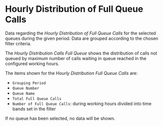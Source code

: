 # Hourly Distribution of Full Queue Calls

Data regarding the *Hourly Distribution of Full Queue Calls* for 
the selected queues during the given period.
Data are grouped according to the chosen filter criteria.

The *Hourly Distribution Calls Full Queue* shows the distribution 
of calls not queued by maximum number of calls waiting in queue 
reached in the configured working hours.

The items shown for the *Hourly Distribution Full Queue Calls* are:

- `Grouping Period`
- `Queue Number`
- `Queue Name`
- `Total Full Queue Calls`
- `Number of Full Queue Calls`: during working hours divided into
time bands set in the filter

If no queue has been selected, no data will be shown.
